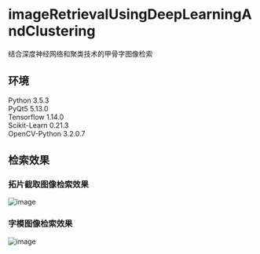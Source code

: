 # imageRetrievalUsingDeepLearningAndClustering
结合深度神经网络和聚类技术的甲骨字图像检索 


## 环境
Python 3.5.3<br>
PyQt5 5.13.0<br>
Tensorflow 1.14.0<br>
Scikit-Learn 0.21.3<br>
OpenCV-Python 3.2.0.7<br>


## 检索效果
### 拓片截取图像检索效果
![image](https://github.com/libai-github/imageRetrievalUsingDeepLearningAndClustering/blob/master/%E6%A3%80%E7%B4%A2%E6%BC%94%E7%A4%BA-%E6%8B%93%E7%89%87%E6%88%AA%E5%8F%96%E5%9B%BE%E5%83%8F.png)
### 字模图像检索效果
![image](https://github.com/libai-github/imageRetrievalUsingDeepLearningAndClustering/blob/master/%E6%A3%80%E7%B4%A2%E6%BC%94%E7%A4%BA-%E5%AD%97%E6%A8%A1%E5%9B%BE%E5%83%8F.png)
